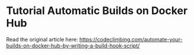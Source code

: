 # Tutorial Automatic Builds on Docker Hub

Read the original article here: <https://codeclimbing.com/automate-your-builds-on-docker-hub-by-writing-a-build-hook-script/>
